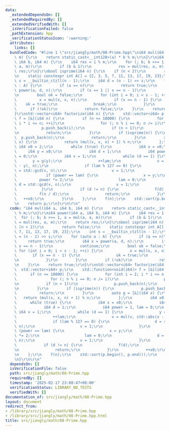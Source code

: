 ```yaml
---
data:
  _extendedDependsOn: []
  _extendedRequiredBy: []
  _extendedVerifiedWith: []
  _isVerificationFailed: false
  _pathExtension: hpp
  _verificationStatusIcon: ':warning:'
  attributes:
    links: []
  bundledCode: "#line 1 \"src/jiangly/math/08-Prime.hpp\"\ni64 mul(i64 a, i64 b, i64\
    \ m) {\r\n    return static_cast<__int128>(a) * b % m;\r\n}\r\ni64 power(i64 a,\
    \ i64 b, i64 m) {\r\n    i64 res = 1 % m;\r\n    for (; b; b >>= 1, a = mul(a,\
    \ a, m))\r\n        if (b & 1)\r\n            res = mul(res, a, m);\r\n    return\
    \ res;\r\n}\r\nbool isprime(i64 n) {\r\n    if (n < 2)\r\n        return false;\r\
    \n    static constexpr int A[] = {2, 3, 5, 7, 11, 13, 17, 19, 23};\r\n    int\
    \ s = __builtin_ctzll(n - 1);\r\n    i64 d = (n - 1) >> s;\r\n    for (auto a\
    \ : A) {\r\n        if (a == n)\r\n            return true;\r\n        i64 x =\
    \ power(a, d, n);\r\n        if (x == 1 || x == n - 1)\r\n            continue;\r\
    \n        bool ok = false;\r\n        for (int i = 0; i < s - 1; ++i) {\r\n  \
    \          x = mul(x, x, n);\r\n            if (x == n - 1) {\r\n            \
    \    ok = true;\r\n                break;\r\n            }\r\n        }\r\n  \
    \      if (!ok)\r\n            return false;\r\n    }\r\n    return true;\r\n\
    }\r\nstd::vector<i64> factorize(i64 n) {\r\n    std::vector<i64> p;\r\n    std::function<void(i64)>\
    \ f = [&](i64 n) {\r\n        if (n <= 10000) {\r\n            for (int i = 2;\
    \ i * i <= n; ++i)\r\n                for (; n % i == 0; n /= i)\r\n         \
    \           p.push_back(i);\r\n            if (n > 1)\r\n                p.push_back(n);\r\
    \n            return;\r\n        }\r\n        if (isprime(n)) {\r\n          \
    \  p.push_back(n);\r\n            return;\r\n        }\r\n        auto g = [&](i64\
    \ x) {\r\n            return (mul(x, x, n) + 1) % n;\r\n        };\r\n       \
    \ i64 x0 = 2;\r\n        while (true) {\r\n            i64 x = x0;\r\n       \
    \     i64 y = x0;\r\n            i64 d = 1;\r\n            i64 power = 1, lam\
    \ = 0;\r\n            i64 v = 1;\r\n            while (d == 1) {\r\n         \
    \       y = g(y);\r\n                ++lam;\r\n                v = mul(v, std::abs(x\
    \ - y), n);\r\n                if (lam % 127 == 0) {\r\n                    d\
    \ = std::gcd(v, n);\r\n                    v = 1;\r\n                }\r\n   \
    \             if (power == lam) {\r\n                    x = y;\r\n          \
    \          power *= 2;\r\n                    lam = 0;\r\n                   \
    \ d = std::gcd(v, n);\r\n                    v = 1;\r\n                }\r\n \
    \           }\r\n            if (d != n) {\r\n                f(d);\r\n      \
    \          f(n / d);\r\n                return;\r\n            }\r\n         \
    \   ++x0;\r\n        }\r\n    };\r\n    f(n);\r\n    std::sort(p.begin(), p.end());\r\
    \n    return p;\r\n}\r\n\r\n"
  code: "i64 mul(i64 a, i64 b, i64 m) {\r\n    return static_cast<__int128>(a) * b\
    \ % m;\r\n}\r\ni64 power(i64 a, i64 b, i64 m) {\r\n    i64 res = 1 % m;\r\n  \
    \  for (; b; b >>= 1, a = mul(a, a, m))\r\n        if (b & 1)\r\n            res\
    \ = mul(res, a, m);\r\n    return res;\r\n}\r\nbool isprime(i64 n) {\r\n    if\
    \ (n < 2)\r\n        return false;\r\n    static constexpr int A[] = {2, 3, 5,\
    \ 7, 11, 13, 17, 19, 23};\r\n    int s = __builtin_ctzll(n - 1);\r\n    i64 d\
    \ = (n - 1) >> s;\r\n    for (auto a : A) {\r\n        if (a == n)\r\n       \
    \     return true;\r\n        i64 x = power(a, d, n);\r\n        if (x == 1 ||\
    \ x == n - 1)\r\n            continue;\r\n        bool ok = false;\r\n       \
    \ for (int i = 0; i < s - 1; ++i) {\r\n            x = mul(x, x, n);\r\n     \
    \       if (x == n - 1) {\r\n                ok = true;\r\n                break;\r\
    \n            }\r\n        }\r\n        if (!ok)\r\n            return false;\r\
    \n    }\r\n    return true;\r\n}\r\nstd::vector<i64> factorize(i64 n) {\r\n  \
    \  std::vector<i64> p;\r\n    std::function<void(i64)> f = [&](i64 n) {\r\n  \
    \      if (n <= 10000) {\r\n            for (int i = 2; i * i <= n; ++i)\r\n \
    \               for (; n % i == 0; n /= i)\r\n                    p.push_back(i);\r\
    \n            if (n > 1)\r\n                p.push_back(n);\r\n            return;\r\
    \n        }\r\n        if (isprime(n)) {\r\n            p.push_back(n);\r\n  \
    \          return;\r\n        }\r\n        auto g = [&](i64 x) {\r\n         \
    \   return (mul(x, x, n) + 1) % n;\r\n        };\r\n        i64 x0 = 2;\r\n  \
    \      while (true) {\r\n            i64 x = x0;\r\n            i64 y = x0;\r\n\
    \            i64 d = 1;\r\n            i64 power = 1, lam = 0;\r\n           \
    \ i64 v = 1;\r\n            while (d == 1) {\r\n                y = g(y);\r\n\
    \                ++lam;\r\n                v = mul(v, std::abs(x - y), n);\r\n\
    \                if (lam % 127 == 0) {\r\n                    d = std::gcd(v,\
    \ n);\r\n                    v = 1;\r\n                }\r\n                if\
    \ (power == lam) {\r\n                    x = y;\r\n                    power\
    \ *= 2;\r\n                    lam = 0;\r\n                    d = std::gcd(v,\
    \ n);\r\n                    v = 1;\r\n                }\r\n            }\r\n\
    \            if (d != n) {\r\n                f(d);\r\n                f(n / d);\r\
    \n                return;\r\n            }\r\n            ++x0;\r\n        }\r\
    \n    };\r\n    f(n);\r\n    std::sort(p.begin(), p.end());\r\n    return p;\r\
    \n}\r\n\r\n"
  dependsOn: []
  isVerificationFile: false
  path: src/jiangly/math/08-Prime.hpp
  requiredBy: []
  timestamp: '2025-02-17 23:08:47+08:00'
  verificationStatus: LIBRARY_NO_TESTS
  verifiedWith: []
documentation_of: src/jiangly/math/08-Prime.hpp
layout: document
redirect_from:
- /library/src/jiangly/math/08-Prime.hpp
- /library/src/jiangly/math/08-Prime.hpp.html
title: src/jiangly/math/08-Prime.hpp
---
```


